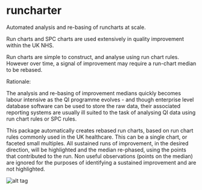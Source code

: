 # runcharter
Automated  analysis and re-basing of  runcharts at scale.


Run charts  and SPC charts are used extensively in quality improvement within the UK NHS.

Run charts are simple to construct, and analyse using run chart rules.
However over time, a signal of improvement may require a run-chart median to be rebased. 

Rationale:

The analysis and re-basing of improvement medians quickly becomes labour intensive as the QI programme evolves - and though enterprise level database software can be used to store the raw data, their associated reporting systems are usually ill suited to the task of analysing QI data using run chart rules or SPC rules.


This package automatically creates rebased run charts, based on run chart rules commonly used in the UK healthcare.
This can be a single chart, or faceted small multiples. 
All sustained runs of improvement, in the desired direction, will be highlighted and the median re-phased, using the points that contributed to the run. 
Non useful observations (points on the median) are ignored for the purposes of identifying a sustained improvement and are not highlighted. 

 
 ![alt tag](https://user-images.githubusercontent.com/3278367/27238864-81353a30-52c6-11e7-8871-3ef950f90178.PNG)

